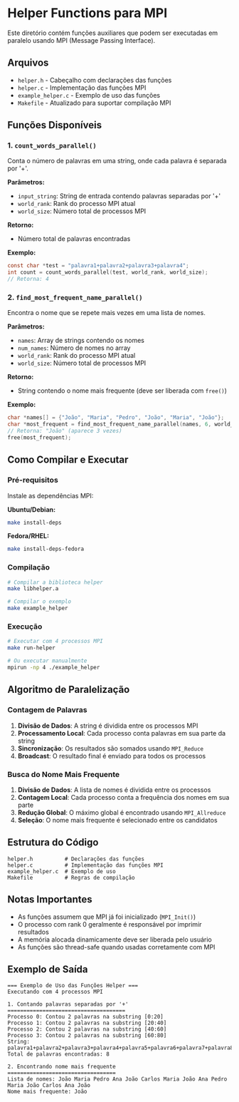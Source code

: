 # Helper Functions para MPI

Este diretório contém funções auxiliares que podem ser executadas em paralelo usando MPI (Message Passing Interface).

## Arquivos

- `helper.h` - Cabeçalho com declarações das funções
- `helper.c` - Implementação das funções MPI
- `example_helper.c` - Exemplo de uso das funções
- `Makefile` - Atualizado para suportar compilação MPI

## Funções Disponíveis

### 1. `count_words_parallel()`

Conta o número de palavras em uma string, onde cada palavra é separada por '+'.

**Parâmetros:**
- `input_string`: String de entrada contendo palavras separadas por '+'
- `world_rank`: Rank do processo MPI atual
- `world_size`: Número total de processos MPI

**Retorno:**
- Número total de palavras encontradas

**Exemplo:**
```c
const char *test = "palavra1+palavra2+palavra3+palavra4";
int count = count_words_parallel(test, world_rank, world_size);
// Retorna: 4
```

### 2. `find_most_frequent_name_parallel()`

Encontra o nome que se repete mais vezes em uma lista de nomes.

**Parâmetros:**
- `names`: Array de strings contendo os nomes
- `num_names`: Número de nomes no array
- `world_rank`: Rank do processo MPI atual
- `world_size`: Número total de processos MPI

**Retorno:**
- String contendo o nome mais frequente (deve ser liberada com `free()`)

**Exemplo:**
```c
char *names[] = {"João", "Maria", "Pedro", "João", "Maria", "João"};
char *most_frequent = find_most_frequent_name_parallel(names, 6, world_rank, world_size);
// Retorna: "João" (aparece 3 vezes)
free(most_frequent);
```

## Como Compilar e Executar

### Pré-requisitos

Instale as dependências MPI:

**Ubuntu/Debian:**
```bash
make install-deps
```

**Fedora/RHEL:**
```bash
make install-deps-fedora
```

### Compilação

```bash
# Compilar a biblioteca helper
make libhelper.a

# Compilar o exemplo
make example_helper
```

### Execução

```bash
# Executar com 4 processos MPI
make run-helper

# Ou executar manualmente
mpirun -np 4 ./example_helper
```

## Algoritmo de Paralelização

### Contagem de Palavras

1. **Divisão de Dados**: A string é dividida entre os processos MPI
2. **Processamento Local**: Cada processo conta palavras em sua parte da string
3. **Sincronização**: Os resultados são somados usando `MPI_Reduce`
4. **Broadcast**: O resultado final é enviado para todos os processos

### Busca do Nome Mais Frequente

1. **Divisão de Dados**: A lista de nomes é dividida entre os processos
2. **Contagem Local**: Cada processo conta a frequência dos nomes em sua parte
3. **Redução Global**: O máximo global é encontrado usando `MPI_Allreduce`
4. **Seleção**: O nome mais frequente é selecionado entre os candidatos

## Estrutura do Código

```
helper.h          # Declarações das funções
helper.c          # Implementação das funções MPI
example_helper.c  # Exemplo de uso
Makefile          # Regras de compilação
```

## Notas Importantes

- As funções assumem que MPI já foi inicializado (`MPI_Init()`)
- O processo com rank 0 geralmente é responsável por imprimir resultados
- A memória alocada dinamicamente deve ser liberada pelo usuário
- As funções são thread-safe quando usadas corretamente com MPI

## Exemplo de Saída

```
=== Exemplo de Uso das Funções Helper ===
Executando com 4 processos MPI

1. Contando palavras separadas por '+'
=====================================
Processo 0: Contou 2 palavras na substring [0:20]
Processo 1: Contou 2 palavras na substring [20:40]
Processo 2: Contou 2 palavras na substring [40:60]
Processo 3: Contou 2 palavras na substring [60:80]
String: palavra1+palavra2+palavra3+palavra4+palavra5+palavra6+palavra7+palavra8
Total de palavras encontradas: 8

2. Encontrando nome mais frequente
==================================
Lista de nomes: João Maria Pedro Ana João Carlos Maria João Ana Pedro Maria João Carlos Ana João
Nome mais frequente: João
```
